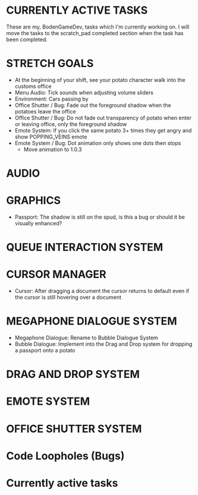 # CURRENTLY ACTIVE TASKS
These are my, BodenGameDev, tasks which I'm currently working on.
I will move the tasks to the scratch_pad completed section when the task has been completed.

# STRETCH GOALS
- At the beginning of your shift, see your potato character walk into the customs office
- Menu Audio: Tick sounds when adjusting volume sliders
- Environment: Cars passing by
- Office Shutter / Bug: Fade out the foreground shadow when the potatoes leave the office
- Office Shutter / Bug: Do not fade out transparency of potato when enter or leaving office, only the foreground shadow
- Emote System: If you click the same potato 3+ times they get angry and show POPPING_VEINS emote
- Emote System / Bug: Dot animation only shows one dots then stops
	- Move animation to 1.0.3

# AUDIO

# GRAPHICS
- Passport: The shadow is still on the spud, is this a bug or should it be visually enhanced? 

# QUEUE INTERACTION SYSTEM

# CURSOR MANAGER
- Cursor: After dragging a document the cursor returns to default even if the cursor is still hovering over a document 

# MEGAPHONE DIALOGUE SYSTEM
- Megaphone Dialogue: Rename to Bubble Dialogue System
- Bubble Dialogue: Implement into the Drag and Drop system for dropping a passport onto a potato

# DRAG AND DROP SYSTEM

# EMOTE SYSTEM

# OFFICE SHUTTER SYSTEM

# Code Loopholes (Bugs)

# Currently active tasks
